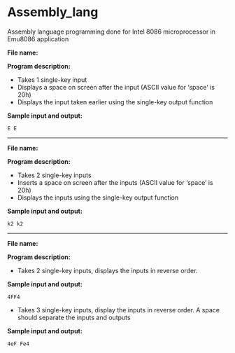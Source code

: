 # Assembly_lang
Assembly language programming done for Intel 8086 microprocessor in Emu8086 application

**File name:**

**Program description:** 
- Takes 1 single-key input 
- Displays a space on screen after the input (ASCII value for ‘space’ is 20h) 
- Displays the input taken earlier using the single-key output function 

**Sample input and output:**
```dos
E E
```
* * *
**File name:**

**Program description:**
- Takes 2 single-key inputs 
- Inserts a space on screen after the inputs (ASCII value for ‘space’ is 20h) 
- Displays the inputs using the single-key output function

**Sample input and output:**
```dos
k2 k2
```
* * *
**File name:**

**Program description:**
- Takes 2 single-key inputs, displays the inputs in reverse order. 

**Sample input and output:**
```dos
4FF4
```
- Takes 3 single-key inputs, display the inputs in reverse order. A space should 
separate the inputs and outputs 

**Sample input and output:**
```dos
4eF Fe4
```
